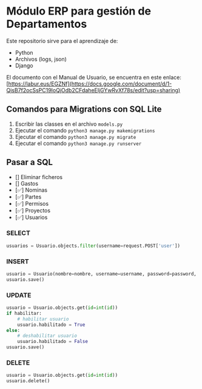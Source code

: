 # Módulo ERP para gestión de Departamentos

Este repositorio sirve para el aprendizaje de:   

* Python
* Archivos (logs, json)
* Django

El documento con el Manual de Usuario, se encuentra en este enlace: [https://labur.eus/EGZNf](https://docs.google.com/document/d/1-QjsB7f2ocSsPC19IoQjOdb2CFdaheEljGYwRvXf78s/edit?usp=sharing)

## Comandos para Migrations con SQL Lite
1. Escribir las classes en el archivo `models.py`
2. Ejecutar el comando `python3 manage.py makemigrations`
3. Ejecutar el comando `python3 manage.py migrate`
4. Ejecutar el comando `python3 manage.py runserver`

## Pasar a SQL   
 - [] Eliminar ficheros
 - [] Gastos
 - [✅] Nominas
 - [✅] Partes
 - [✅] Permisos
 - [✅] Proyectos
 - [✅] Usuarios
### SELECT
```python
usuarios = Usuario.objects.filter(username=request.POST['user'])
```
### INSERT
```python
usuario = Usuario(nombre=nombre, username=username, password=password, email=email, habilitado=habilitado)
usuario.save()
```
### UPDATE
```python
usuario = Usuario.objects.get(id=int(id))
if habilitar:
    # habilitar usuario
    usuario.habilitado = True
else:
    # deshabilitar usuario
    usuario.habilitado = False
usuario.save()
```

### DELETE
```python
usuario = Usuario.objects.get(id=int(id))
usuario.delete()
```
